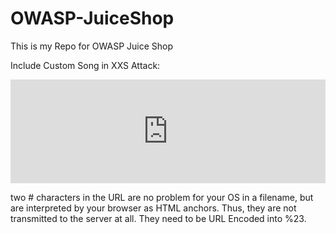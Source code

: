 # OWASP-JuiceShop
This is my Repo for OWASP Juice Shop

Include Custom Song in XXS Attack:
<iframe width="100%" height="166" scrolling="no" frameborder="no" allow="autoplay" src="https://w.soundcloud.com/player/?url=https://soundcloud.com/uiceheidd/conversations&color=%23ff5500&auto_play=true&hide_related=false&show_comments=true&show_user=true&show_reposts=false&show_teaser=true"></iframe>

two # characters in the URL are no problem for your OS in a filename, but are interpreted by your browser as HTML anchors. Thus, they are not transmitted to the server at all.
They need to be URL Encoded into %23.

